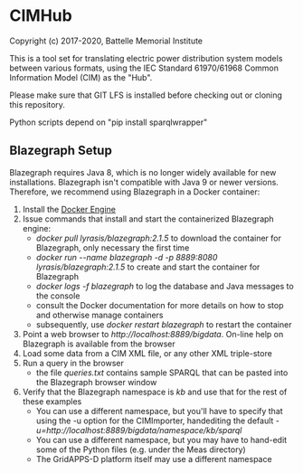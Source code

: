# CIMHub

Copyright (c) 2017-2020, Battelle Memorial Institute

This is a tool set for translating electric power distribution system models between
various formats, using the IEC Standard 61970/61968 Common Information Model (CIM) as the "Hub".

Please make sure that GIT LFS is installed before checking out or cloning this repository.

Python scripts depend on "pip install sparqlwrapper"

## Blazegraph Setup

Blazegraph requires Java 8, which is no longer widely available for new installations.  Blazegraph isn't compatible with Java 9 or newer versions. Therefore, we recommend using Blazegraph in a Docker container:

1. Install the [Docker Engine](https://docs.docker.com/install/)
2. Issue commands that install and start the containerized Blazegraph engine:
	 * _docker pull lyrasis/blazegraph:2.1.5_ to download the container for Blazegraph, only necessary the first time
	 * _docker run --name blazegraph -d -p 8889:8080 lyrasis/blazegraph:2.1.5_ to create and start the container for Blazegraph
	 * _docker logs -f blazegraph_ to log the database and Java messages to the console
	 * consult the Docker documentation for more details on how to stop and otherwise manage containers
   * subsequently, use _docker restart blazegraph_ to restart the container
3. Point a web browser to _http://localhost:8889/bigdata_. On-line help on Blazegraph is available from the browser
4. Load some data from a CIM XML file, or any other XML triple-store
5. Run a query in the browser
	 * the file _queries.txt_ contains sample SPARQL that can be pasted into the Blazegraph browser window
6. Verify that the Blazegraph namespace is _kb_ and use that for the rest of these examples
	 * You can use a different namespace, but you'll have to specify that using the -u option for the CIMImporter, handediting the default _-u=http://localhost:8889/bigdata/namespace/kb/sparql_
	 * You can use a different namespace, but you may have to hand-edit some of the Python files (e.g. under the Meas directory)
	 * The GridAPPS-D platform itself may use a different namespace

